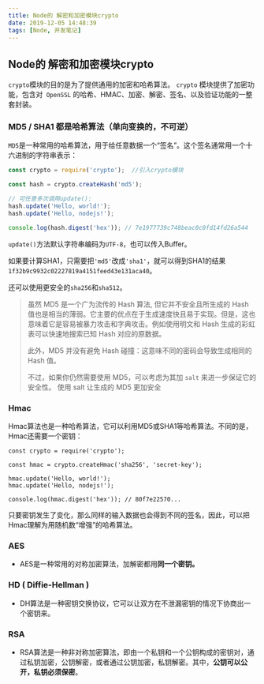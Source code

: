 ```yaml
---
title: Node的 解密和加密模块crypto
date: 2019-12-05 14:48:39
tags: [Node, 开发笔记]
---
```


## Node的 解密和加密模块crypto

`crypto`模块的目的是为了提供通用的加密和哈希算法。
`crypto` 模块提供了加密功能，包含对` OpenSSL` 的哈希、HMAC、加密、解密、签名、以及验证功能的一整套封装。

### MD5  / SHA1  都是哈希算法（单向变换的，不可逆）

`MD5`是一种常用的哈希算法，用于给任意数据一个“签名”。这个签名通常用一个十六进制的字符串表示：

```js
const crypto = require('crypto');  //引入crypto模块

const hash = crypto.createHash('md5');  

// 可任意多次调用update():
hash.update('Hello, world!');
hash.update('Hello, nodejs!');

console.log(hash.digest('hex')); // 7e1977739c748beac0c0fd14fd26a544
```

`update()`方法默认字符串编码为`UTF-8`，也可以传入Buffer。

如果要计算SHA1，只需要把`'md5'`改成`'sha1'`，就可以得到SHA1的结果`1f32b9c9932c02227819a4151feed43e131aca40`。

还可以使用更安全的`sha256`和`sha512`。

 >虽然 MD5 是一个广为流传的 Hash 算法, 但它并不安全且所生成的 Hash 值也是相当的薄弱。它主要的优点在于生成速度快且易于实现。但是，这也意味着它是容易被暴力攻击和字典攻击。例如使用明文和 Hash 生成的彩虹表可以快速地搜索已知 Hash 对应的原数据。
 >
 >此外，MD5 并没有避免 Hash 碰撞：这意味不同的密码会导致生成相同的 Hash 值。
 >
 >不过，如果你仍然需要使用 MD5，可以考虑为其加 `salt` 来进一步保证它的安全性。
 >使用 salt 让生成的 MD5 更加安全

### Hmac

Hmac算法也是一种哈希算法，它可以利用MD5或SHA1等哈希算法。不同的是，Hmac还需要一个密钥：

```
const crypto = require('crypto');

const hmac = crypto.createHmac('sha256', 'secret-key');

hmac.update('Hello, world!');
hmac.update('Hello, nodejs!');

console.log(hmac.digest('hex')); // 80f7e22570...
```

只要密钥发生了变化，那么同样的输入数据也会得到不同的签名，因此，可以把Hmac理解为用随机数“增强”的哈希算法。

### AES

- AES是一种常用的对称加密算法，加解密都用**同一个密钥。**

### HD     (  Diffie-Hellman )

- DH算法是一种密钥交换协议，它可以让双方在不泄漏密钥的情况下协商出一个密钥来。

###  RSA

- RSA算法是一种非对称加密算法，即由一个私钥和一个公钥构成的密钥对，通过私钥加密，公钥解密，或者通过公钥加密，私钥解密。其中，**公钥可以公开，私钥必须保密**。

